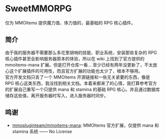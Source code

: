 # SweetMMORPG

仅为 MMOItems 提供魔力值、体力值的，最基础的 RPG 核心插件。

## 简介

由于我的服务器不需要那么多花里胡哨的技能、职业系统，安装那些复杂的 RPG 核心插件甚至会影响服务器原本的体验，所以在 wiki 上找到了官方提供的 mmoitems-mana 扩展。但是打开仓库一看… 至少已经有两年没更新了，不太放心这个扩展插件的可用性，而且官方扩展的功能也太少了，根本不够用。  
官方开发文档只丢了一个 MMOItems 开源链接和一些无关紧要的东西，像是 RPG 核心这类东西，我没找到相关文档。本着来都来了的心情，我打算参考官方的扩展自己重写一个只提供 mana 和 stamina 的基础 RPG 核心。并且通过数据库储存这些值，离开服务器时写入，进入服务器时同步。

## 鸣谢

+ [mmopluginteam/mmoitems-mana](https://github.com/mmopluginteam/mmoitems-mana): MMOItems 官方扩展，仅提供 mana 和 stamina 系统 —— No License
